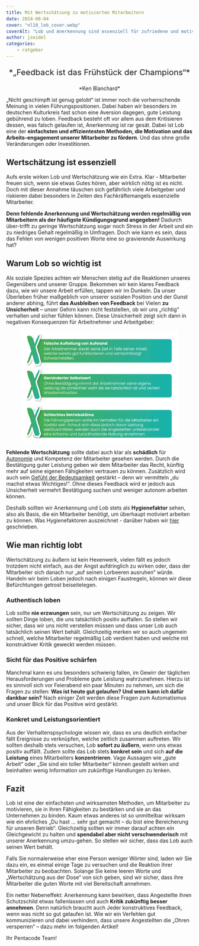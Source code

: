 ```yaml
---
title: Mit Wertschätzung zu motivierten Mitarbeitern
date: 2024-08-04
cover: "nl10_lob_cover.webp"
coverAlt: "Lob und Anerkennung sind essenziell für zufriedene und motivierte Mitarbeiter"
author: jseidel
categories:
    - ratgeber
---
```


<p style="text-align: center; font-size: 22px;"> *„Feedback ist das Frühstück der Champions“* </p>

<p style="text-align: center"> *Ken Blanchard*  </p>

„Nicht geschimpft ist genug gelobt“ ist immer noch die vorherrschende Meinung in vielen Führungspositionen. Dabei haben wir besonders im deutschen Kulturkreis fast schon eine Aversion dagegen, gute Leistung gebührend zu loben. Feedback besteht oft vor allem aus dem Kritisieren dessen, was falsch gelaufen ist, Anerkennung ist rar gesät. Dabei ist Lob eine der **einfachsten und effizientesten Methoden, die Motivation und das Arbeits-engagement unserer Mitarbeiter zu fördern**. Und das ohne große Veränderungen oder Investitionen.

## Wertschätzung ist essenziell

Aufs erste wirken Lob und Wertschätzung wie ein Extra. Klar - Mitarbeiter freuen sich, wenn sie etwas Gutes hören, aber wirklich nötig ist es nicht. Doch mit dieser Annahme täuschen sich gefährlich viele Arbeitgeber und riskieren dabei besonders in Zeiten des Fachkräftemangels essenzielle Mitarbeiter.

**Denn fehlende Anerkennung und Wertschätzung werden regelmäßig von Mitarbeitern als der häufigste Kündigungsgrund angegeben!** Dadurch über-trifft zu geringe Wertschätzung sogar noch Stress in der Arbeit und ein zu niedriges Gehalt regelmäßig in Umfragen. Doch wie kann es sein, dass das Fehlen von wenigen positiven Worte eine so gravierende Auswirkung hat?

## Warum Lob so wichtig ist

Als soziale Spezies achten wir Menschen stetig auf die Reaktionen unseres Gegenübers und unserer Gruppe. Bekommen wir kein klares Feedback dazu, wie wir unsere Arbeit erfüllen, tappen wir im Dunkeln. Da unser Überleben früher maßgeblich von unserer sozialen Position und der Gunst anderer abhing, führt **das Ausbleiben von Feedback** bei Vielen **zu Unsicherheit** – unser Gehirn kann nicht feststellen, ob wir uns „richtig“ verhalten und sicher fühlen können. Diese Unsicherheit zeigt sich dann in negativen Konsequenzen für Arbeitnehmer und Arbeitgeber:

<figure>
  <img src="nl10_lob.webp"/>
  <figcaption> </figcaption>
</figure>


**Fehlende Wertschätzung** sollte dabei auch klar als **schädlich** für [Autonomie](/blog/motivation_6_autonomie/) und Kompetenz der Mitarbeiter gesehen werden. Durch die Bestätigung guter Leistung geben wir dem Mitarbeiter das Recht, künftig mehr auf seine eigenen Fähigkeiten vertrauen zu können. Zusätzlich wird auch sein [Gefühl der Bedeutsamkeit](/blog/motivation_9_bedeutsamkeit/) gestärkt – denn wir vermitteln „du machst etwas Wichtiges!“. Ohne dieses Feedback wird er jedoch aus Unsicherheit vermehrt Bestätigung suchen und weniger autonom arbeiten können.

Deshalb sollten wir Anerkennung und Lob stets als **Hygienefaktor** sehen, also als Basis, die ein Mitarbeiter benötigt, um überhaupt motiviert arbeiten zu können. Was Hygienefaktoren auszeichnet - darüber haben wir [hier](/blog/motivation_2_hygienefaktoren/) geschrieben.

## Wie man richtig lobt

Wertschätzung zu äußern ist kein Hexenwerk, vielen fällt es jedoch trotzdem nicht einfach, aus der Angst aufdringlich zu wirken oder, dass der Mitarbeiter sich danach nur „auf seinen Lorbeeren ausruhen“ würde. Handeln wir beim Loben jedoch nach einigen Faustregeln, können wir diese Befürchtungen getrost beiseitelegen. 

### Authentisch loben

Lob sollte **nie erzwungen** sein, nur um Wertschätzung zu zeigen. Wir sollten Dinge loben, die uns tatsächlich positiv auffallen. So stellen wir sicher, dass wir uns nicht verstellen müssen und dass unser Lob auch tatsächlich seinen Wert behält. Gleichzeitig merken wir so auch ungemein schnell, welche Mitarbeiter regelmäßig Lob verdient haben und welche mit konstruktiver Kritik geweckt werden müssen.  

### Sicht für das Positive schärfen

Manchmal kann es uns besonders schwierig fallen, im Gewirr der täglichen Herausforderungen und Probleme gute Leistung wahrzunehmen. Hierzu ist es sinnvoll sich vor Feierabend ein paar Minuten zu nehmen, um sich die Fragen zu stellen: **Was ist heute gut gelaufen? Und wem kann ich dafür dankbar sein?** Nach einiger Zeit werden diese Fragen zum Automatismus und unser Blick für das Positive wird gestärkt. 

### Konkret und Leistungsorientiert

Aus der Verhaltenspsychologie wissen wir, dass es uns deutlich einfacher fällt Ereignisse zu verknüpfen, welche zeitlich zusammen auftreten. Wir sollten deshalb stets versuchen, Lob **sofort zu äußern**, wenn uns etwas positiv auffällt. Zudem sollte das Lob stets **konkret sein** und sich **auf die Leistung** eines Mitarbeiters **konzentrieren**. Vage Aussagen wie „gute Arbeit“ oder „Sie sind ein toller Mitarbeiter“ können gestellt wirken und beinhalten wenig Information um zukünftige Handlungen zu lenken.

## Fazit


Lob ist eine der einfachsten und wirksamsten Methoden, um Mitarbeiter zu motivieren, sie in ihren Fähigkeiten zu bestärken und sie an das Unternehmen zu binden. Kaum etwas anderes ist so unmittelbar wirksam wie ein ehrliches „Du hast … sehr gut gemacht – du bist eine Bereicherung für unseren Betrieb“. Gleichzeitig sollten wir immer darauf achten ein Gleichgewicht zu halten und **spendabel aber nicht verschwenderisch** mit unserer Anerkennung umzu-gehen. So stellen wir sicher, dass das Lob auch seinen Wert behält.

Falls Sie normalerweise eher eine Person weniger Wörter sind, laden wir Sie dazu ein, es einmal einige Tage zu versuchen und die Reaktion ihrer Mitarbeiter zu beobachten. Solange Sie keine leeren Worte und „Wertschätzung aus der Dose“ von sich geben, sind wir sicher, dass ihre Mitarbeiter die guten Worte mit viel Bereitschaft annehmen.

Ein netter Nebeneffekt: Anerkennung kann bewirken, dass Angestellte ihren Schutzschild etwas fallenlassen und auch **Kritik zukünftig besser annehmen**. Denn natürlich braucht auch Jeder konstruktives Feedback, wenn was nicht so gut gelaufen ist. Wie wir ein Verfehlen gut kommunizieren und dabei verhindern, dass unsere Angestellten die „Ohren versperren“ – dazu mehr im folgenden Artikel!

Ihr Pentacode Team!